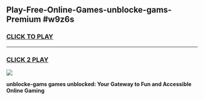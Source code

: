 
## Play-Free-Online-Games-unblocke-gams-Premium #w9z6s
<h3>
<a href="https://premium.freeplayer.one?title=unblocke-gams&ref=8M">CLICK TO PLAY</a></h3>
<hr>

<h3>
<a href="https://premium.freeplayer.one?title=unblocke-gams&ref=8M">CLICK 2 PLAY</a>
  
</h3>

<a href="https://premium.freeplayer.one?title=unblocke-gams&ref=8M"><img src="https://clearcache.store/games.png"></a>


**unblocke-gams games unblocked: Your Gateway to Fun and Accessible Online Gaming**

